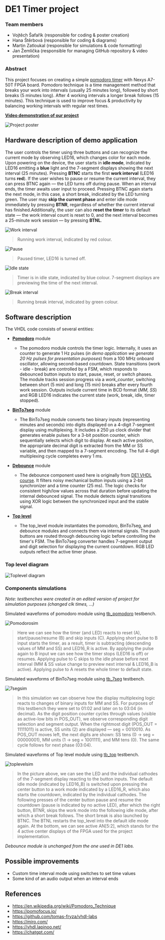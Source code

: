 # DE1 Timer project

### Team members

* Vojtěch Šafařík (responsible for coding & poster creation)
* Hana Štěrbová (responsible for coding & diagrams)
* Martin Zatloukal (responsible for simulations & code formatting)
* Jan Žemlička (responsible for managing GitHub repository & video presentation)

### Abstract
This project focuses on creating a simple [pomodoro timer](https://pomofocus.io/) with Nexys A7-50T FPGA board. Pomodoro technique is a time management method that breaks your work into intervals (usually 25 minutes long), followed by short breaks (5 minutes long). After 4 working intervals a longer break follows (15 minutes). This technique is used to improve focus & productivity by balancing working intervals with regular rest times.

[**Video demonstration of our project**](https://youtu.be/NcyMTQrKaDQ)

![Project poster](images/poster.png "A3 project poster")

## Hardware description of demo application

The user controls the timer using three buttons and can recognize the current mode by observing LED16, which changes color for each mode. Upon powering on the device, the user starts in **idle mode**, indicated by LED16 emitting a **blue** light and the 7-segment displays showing the next interval (25 minutes). Pressing **BTNC** starts the first **work interval** (LED16 turns **red**). If the user wishes to pause or resume the current interval, they can press BTNC again — the LED turns off during pause. When an interval ends, the timer awaits user input to proceed. Pressing BTNC again starts the next mode, in this case, a short break, indicated by the LED turning green. The user may **skip the current phase** and enter idle mode immediately by pressing **BTNR**, regardless of whether the current interval has finished.Additionally, the user can also **reset the timer** to its default state — the work interval count is reset to 0, and the next interval becomes a 25-minute work session — by pressing **BTNL**.

![Work interval](images/IMG_1053.jpg "Work interval")
> Running work interval, indicated by red colour.

![Pause](images/IMG_1054.jpg "Paused timer")
> Paused timer, LED16 is turned off.

![Idle state](images/IMG_1055.jpg "Idle state")
> Timer is in idle state, indicated by blue colour. 7-segment displays are previewing the time of the next interval.

![Break interval](images/IMG_1056.jpg "Break interval")
> Running break interval, indicated by green colour. 

## Software description

The VHDL code consists of several entities:

- [**Pomodoro**](Pomodoro-Project/Pomodoro-Project.srcs/sources_1/pomodoro.vhd) module
    - The pomodoro module controls the timer logic. Internally, it uses an counter to generate 1 Hz pulses (*in demo application we generate 20 Hz pulses for presentation purposes*) from a 100 MHz onboard oscillator, allowing second-based countdown. State transitions (work - idle - break) are controlled by a FSM, which responds to debounced button inputs to start, pause, reset, or switch phases. The module tracks session progress via a *work_counter*, switching between short (5 min) and long (15 min) breaks after every fourth work session. Outputs include current time in BCD format (*MM, SS*) and RGB LED16 indicates the current state (work, break, idle, timer stopped).

- [**BinTo7seg**](Pomodoro-Project/Pomodoro-Project.srcs/sources_1/7seg.vhd) module
    - The BinTo7seg module converts two binary inputs (representing minutes and seconds) into digits displayed on a 4-digit 7-segment display using multiplexing. It includes a 250 µs clock divider that generates enable pulses for a 3-bit position counter, which sequentially selects which digit to display. At each active position, the appropriate decimal digit is extracted from the MM or SS variable, and then mapped to a 7-segment encoding. The full 4-digit multiplexing cycle completes every 1 ms.

- [**Debounce**](Pomodoro-Project/Pomodoro-Project.srcs/sources_1/debounce.vhd) module
    - The debounce component used here is originally from [DE1 VHDL course](https://raw.githubusercontent.com/tomas-fryza/vhdl-labs/refs/heads/master/examples/_debounce/debounce.vhd). It filters noisy mechanical button inputs using a 2-bit synchronizer and a time counter (25 ms). The logic checks for consistent high/low values across that duration before updating the internal debounced signal. The module detects signal transitions using XOR logic between the synchronized input and the stable signal.

- [**Top level**](Pomodoro-Project/Pomodoro-Project.srcs/sources_1/top_level.vhd)
    - The top_level module instantiates the pomodoro, BinTo7seg, and debounce modules and connects them via internal signals. The push buttons are routed through debouncing logic before controlling the timer's FSM. The BinTo7seg converter handles 7-segment output and digit selection for displaying the current countdown. RGB LED outputs reflect the active timer phase.

### Top level diagram
![Toplevel diagram](images/diagram.jpg "Top level diagram")

### Components simulations

*Note: testbenches were created in an edited version of project for simulation purposes (changed clk times, ...)*

Simulated waveforms of pomodoro module using [tb_pomodoro](...) testbench.

![Pomodorosim](images/tb_pomodoro.png "Pomodoro simulation")

> Here we can see how the timer (and LED) reacts to reset (A), start/pause/resume (B) and skip inputs (C). Applying short pulse to B input starts the timer, as a result, timer is subtracting (descending values of MM and SS) and LED16_R is active. By applying the pulse again to B input we can see how the timer stops (LED16 is off) or resumes. Applying pulse to C skips to the idle phase before next interval (MM & SS value change to preview next interval & LED16_B is active). Applying pulse to A resets the whole timer to default state.

Simulated waveforms of BinTo7seg module using [tb_7seg](...) testbench.

![7segsim](images/tb_7seg.png "Bin2Seg simulation")

> In this simulation we can observe how the display multiplexing logic reacts to changes of binary inputs for MM and SS. For purposes of this testbench they were set to 01:02 and later on to 03:04 (in decimal). As the digit position counter cycles through values (visible as active-low bits in POS_OUT), we observe corresponding digit selection and segment output. When the rightmost digit (POS_OUT = 11111011) is active, SS units (2) are displayed — seg = 0010010. As POS_OUT moves left, the next digits are shown: SS tens (0 -> seg = 00000001), MM units (1 -> seg = 1001111), and MM tens (0). The same cycle follows for next phase (03:04).

Simulated waveforms of Top level module using [tb_top](...) testbench.

![toplevelsim](images/tb_toplevel.png "Top level simulation")

> In the picture above, we can see the LED and the individual cathodes of the 7-segment display reacting to the button inputs. The default idle mode (indicated by LED16_B) is switched upon pressing the center button to a work mode indicated by a LED16_R, which also starts the countdown, indicated by the individual cathodes. The following presses of the center button pause and resume the countdown (pause is indicated by no active LED), after which the right button, BTNR, skips the work mode into the following idle mode, after which a short break follows. The short break is also launched by BTNC. The BTNL restarts the top_level into the default idle mode again. At the bottom, we can see active AN[5:2], which stands for the 4 active center displays of the FPGA used for the project implementation. 

*Debounce module is unchanged from the one used in DE1 labs.*

## Possible improvements

- Custom time interval mode using switches to set time values
- Some kind of an audio output when an interval ends

## References

- https://en.wikipedia.org/wiki/Pomodoro_Technique
- https://pomofocus.io/
- https://github.com/tomas-fryza/vhdl-labs
- https://miro.com/
- https://vhdl.lapinoo.net/
- https://chatgpt.com/